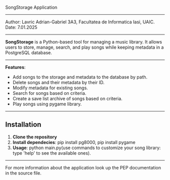 SongStorage Application

--- 

Author: Lavric Adrian-Gabriel 3A3, Facultatea de Informatica Iasi, UAIC.
Date: 7.01.2025

--- 

**SongStorage** is a Python-based tool for managing a music library. It allows users to store, manage, search, and play songs while keeping metadata in a PostgreSQL database.

---

**Features**:
- Add songs to the storage and metadata to the database by path.
- Delete songs and their metadata by their ID.
- Modify metadata for existing songs.
- Search for songs based on criteria.
- Create a save list archive of songs based on criteria.
- Play songs using pygame library.

---

## Installation
1. **Clone the repository**
2. **Install dependecies**: pip install pg8000, pip install pygame
3. **Usage**: python main.py(use commands to customize your song library: type 'help' to see the available ones).

---

For more information about the application look up the PEP documentation in the source file.
